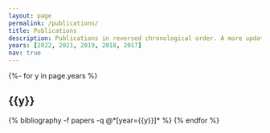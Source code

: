 ```yaml
---
layout: page
permalink: /publications/
title: Publications
description: Publications in reversed chronological order. A more updated list can be found at <a href='https://scholar.google.com/citations?hl=en&user=cD8J2-kAAAAJ&view_op=list_works&sortby=pubdate'>Google Scholar</a> 
years: [2022, 2021, 2019, 2018, 2017]
nav: true
---
```

<!-- _pages/publications.md -->
<div class="publications">

{%- for y in page.years %}
  <h2 class="year">{{y}}</h2>
  {% bibliography -f papers -q @*[year={{y}}]* %}
{% endfor %}

</div>
